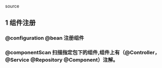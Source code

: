 source

## 1 组件注册
  ### @configuration @bean 注册组件
  ### @componentScan 扫描指定包下的组件,组件上有（@Controller， @Service @Repository @Component）注解。 
   
